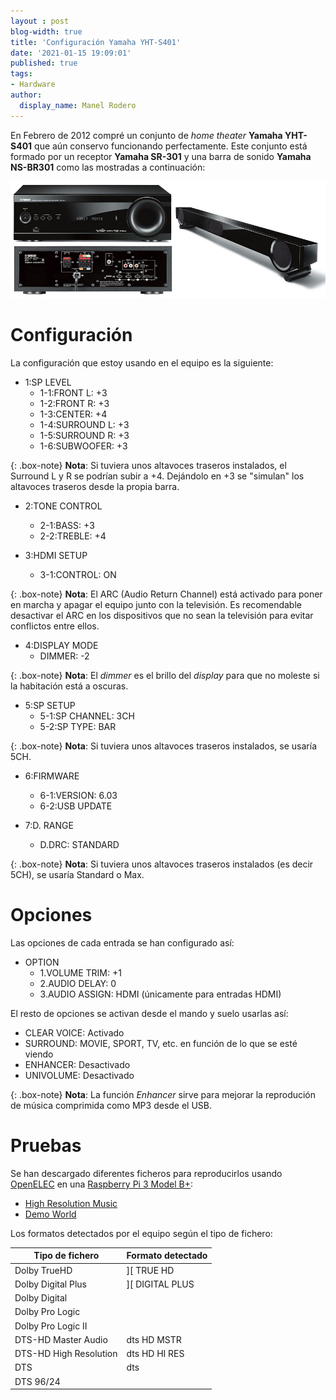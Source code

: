 ```yaml
---
layout : post
blog-width: true
title: 'Configuración Yamaha YHT-S401'
date: '2021-01-15 19:09:01'
published: true
tags:
- Hardware
author:
  display_name: Manel Rodero
---
```


En Febrero de 2012 compré un conjunto de _home theater_ **Yamaha YHT-S401** que aún conservo funcionando perfectamente. Este conjunto está formado por un receptor **Yamaha SR-301** y una barra de sonido **Yamaha NS-BR301** como las mostradas a continuación:

![Imagen][1]

# Configuración

La configuración que estoy usando en el equipo es la siguiente:

* 1:SP LEVEL
  * 1-1:FRONT L: +3
  * 1-2:FRONT R: +3
  * 1-3:CENTER: +4
  * 1-4:SURROUND L: +3
  * 1-5:SURROUND R: +3
  * 1-6:SUBWOOFER: +3

{: .box-note}
**Nota**: Si tuviera unos altavoces traseros instalados, el Surround L y R se podrían subir a +4. Dejándolo en +3 se "simulan" los altavoces traseros desde la propia barra.

* 2:TONE CONTROL
  * 2-1:BASS: +3
  * 2-2:TREBLE: +4

* 3:HDMI SETUP
  * 3-1:CONTROL: ON

{: .box-note}
**Nota**: El ARC (Audio Return Channel) está activado para poner en marcha y apagar el equipo junto con la televisión. Es recomendable desactivar el ARC en los dispositivos que no sean la televisión para evitar conflictos entre ellos.
 
* 4:DISPLAY MODE
  * DIMMER: -2

{: .box-note}
**Nota**: El _dimmer_ es el brillo del _display_ para que no moleste si la habitación está a oscuras.

* 5:SP SETUP
  * 5-1:SP CHANNEL: 3CH
  * 5-2:SP TYPE: BAR

{: .box-note}
**Nota**: Si tuviera unos altavoces traseros instalados, se usaría 5CH.

* 6:FIRMWARE
  * 6-1:VERSION: 6.03
  * 6-2:USB UPDATE

* 7:D. RANGE
  * D.DRC: STANDARD

{: .box-note}
**Nota**: Si tuviera unos altavoces traseros instalados (es decir 5CH), se usaría Standard o Max.
 
# Opciones

Las opciones de cada entrada se han configurado así:

* OPTION
  * 1.VOLUME TRIM: +1
  * 2.AUDIO DELAY: 0
  * 3.AUDIO ASSIGN: HDMI (únicamente para entradas HDMI)

El resto de opciones se activan desde el mando y suelo usarlas así:

  * CLEAR VOICE: Activado
  * SURROUND: MOVIE, SPORT, TV, etc. en función de lo que se esté viendo
  * ENHANCER: Desactivado
  * UNIVOLUME: Desactivado

{: .box-note}
**Nota**: La función _Enhancer_ sirve para mejorar la reprodución de música comprimida como MP3 desde el USB.

# Pruebas

Se han descargado diferentes ficheros para reproducirlos usando [OpenELEC](https://openelec.tv/) en una [Raspberry Pi 3 Model B+](https://www.raspberrypi.org/products/raspberry-pi-3-model-b-plus/):

* [High Resolution Music](http://www.2l.no/hires/index.html)
* [Demo World](https://www.demo-world.eu/movie-trailers-hd/)

Los formatos detectados por el equipo según el tipo de fichero:

| Tipo de fichero | Formato detectado |
| --- | --- |
| Dolby TrueHD | ][ TRUE HD |
| Dolby Digital Plus | ][ DIGITAL PLUS |
| Dolby Digital | |
| Dolby Pro Logic | |
| Dolby Pro Logic II | |
| DTS-HD Master Audio	| dts HD MSTR |
| DTS-HD High Resolution | dts HD HI RES |
| DTS	| dts |
| DTS 96/24 | |

<p></p>

[1]: /assets/img/blog/2021-01-15_image_1.png "Imagen"
